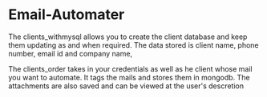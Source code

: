 # Email-Automater

The clients_withmysql allows you to create the client database and keep them updating as and when required. The data stored is client name, phone number, email id and company name,

The clients_order takes in your credentials as well as he client whose mail you want to automate. It tags the mails and stores them in mongodb. The attachments are also saved and can be viewed at the user's descretion

